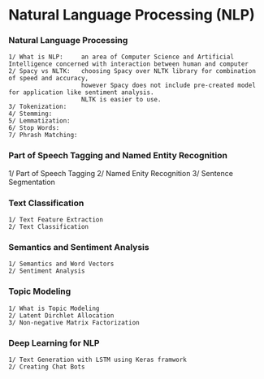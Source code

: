 # Natural Language Processing (NLP)

### Natural Language Processing

    1/ What is NLP:     an area of Computer Science and Artificial Intelligence concerned with interaction between human and computer
    2/ Spacy vs NLTK:   choosing Spacy over NLTK library for combination of speed and accuracy, 
                        however Spacy does not include pre-created model for application like sentiment analysis. 
                        NLTK is easier to use.   
    3/ Tokenization:    
    4/ Stemming:
    5/ Lemmatization:
    6/ Stop Words:
    7/ Phrash Matching: 

### Part of Speech Tagging and Named Entity Recognition
   
   1/ Part of Speech Tagging
    2/ Named Enity Recognition
    3/ Sentence Segmentation

### Text Classification
   
    1/ Text Feature Extraction
    2/ Text Classification

### Semantics and Sentiment Analysis
    
    1/ Semantics and Word Vectors
    2/ Sentiment Analysis

### Topic Modeling
    
    1/ What is Topic Modeling
    2/ Latent Dirchlet Allocation
    3/ Non-negative Matrix Factorization

### Deep Learning for NLP
    
    1/ Text Generation with LSTM using Keras framwork
    2/ Creating Chat Bots
